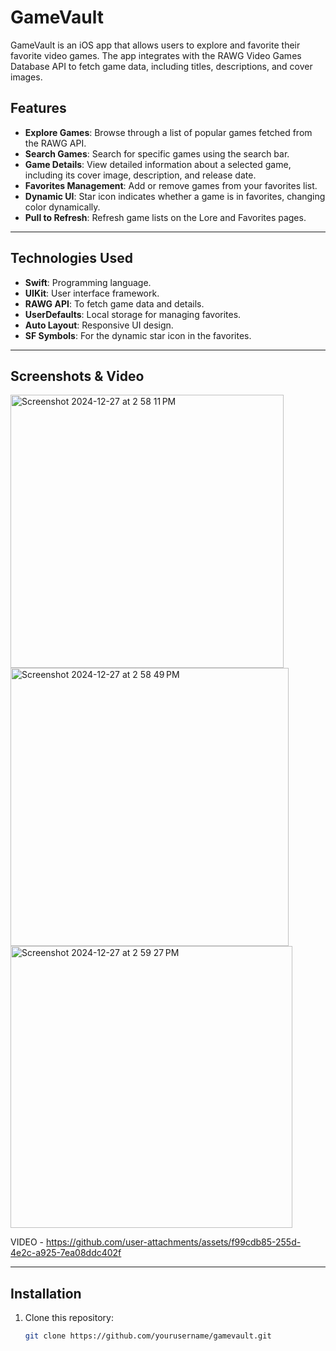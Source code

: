 # GameVault

GameVault is an iOS app that allows users to explore and favorite their favorite video games. The app integrates with the RAWG Video Games Database API to fetch game data, including titles, descriptions, and cover images.

## Features

- **Explore Games**: Browse through a list of popular games fetched from the RAWG API.
- **Search Games**: Search for specific games using the search bar.
- **Game Details**: View detailed information about a selected game, including its cover image, description, and release date.
- **Favorites Management**: Add or remove games from your favorites list.
- **Dynamic UI**: Star icon indicates whether a game is in favorites, changing color dynamically.
- **Pull to Refresh**: Refresh game lists on the Lore and Favorites pages.

---

## Technologies Used

- **Swift**: Programming language.
- **UIKit**: User interface framework.
- **RAWG API**: To fetch game data and details.
- **UserDefaults**: Local storage for managing favorites.
- **Auto Layout**: Responsive UI design.
- **SF Symbols**: For the dynamic star icon in the favorites.

---

## Screenshots & Video

<img width="437" alt="Screenshot 2024-12-27 at 2 58 11 PM" src="https://github.com/user-attachments/assets/1ad683f8-3fec-45a6-ab13-ac64b405cad9" />
<img width="445" alt="Screenshot 2024-12-27 at 2 58 49 PM" src="https://github.com/user-attachments/assets/b687a1f2-82e3-4714-ad96-fef7e97d1577" />
<img width="451" alt="Screenshot 2024-12-27 at 2 59 27 PM" src="https://github.com/user-attachments/assets/034c17cc-16ae-48db-a3a0-c8b3773e45a7" />

VIDEO  -   https://github.com/user-attachments/assets/f99cdb85-255d-4e2c-a925-7ea08ddc402f




---

## Installation

1. Clone this repository:
   ```bash
   git clone https://github.com/yourusername/gamevault.git

